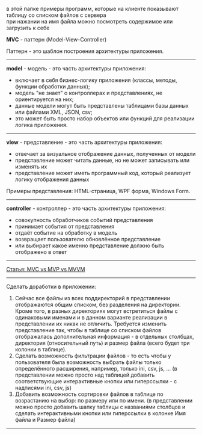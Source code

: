 
в этой папке примеры программ, которые на клиенте показывают таблицу со списком файлов с сервера  
при нажании на имя файла можно посмотреть содержимое или загрузить к себе  


**MVC** - паттерн (Model-View-Controller)  

Паттерн - это шаблон построения архитектуры приложения.

---  

**model** - модель - это часть архитектуры приложения:  

- включает в себя бизнес-логику приложения (классы, методы, функции обработки данных);  
- модель "не знает" о контроллерах и представлениях, не ориентируется на них;  
- данные модели могут быть представлены таблицами базы данных или файлами XML, JSON, csv;  
- это может быть просто набор объектов или функций для реализации логика приложения.  

---  

**view** - представление - это часть архитектуры приложения:

- отвечает за визуальное отображение данных, полученных от модели  
- представление может читать данные, но не может записывать или изменять их  
- представление может иметь программный код, который реализует логику отображения данных  

Примеры представления: HTML-страница, WPF форма, Windows Form.  

---  

**controller** - контроллер - это часть архитектуры приложения:  
- совокупность обработчиков событий представления  
- принимает события от представления  
- отдаёт событие на обработку в модель  
- возвращает пользователю обновлённое представление  
- или выбирает какое именно представление должно быть отображено в ответ  

---  

[Статья: MVC vs MVP vs MVVM](https://habr.com/ru/post/215605/)

---  

Сделать доработки в приложении:  
1. Сейчас все файлы из всех поддиректорий в представлении отображаются общим списком, без разделения на директории. Кроме того, в разных директориях могут встретиться файлы с одинаковыми именами и в данном варианте реализации в представлении их никак не отличить. Требуется изменить представление так, чтобы в таблице со списком файлов отображалась дополнительная информация - в отдельных столбцах, директория (относительный путь) и размер файла (всего будет три колонки в таблице).  
2. Сделать возможность фильтрации файлов - то есть чтобы у пользователя была возможность выбрать файлы только определённого расширения, например, только ini, csv, js, ... (в представлении можно просто над таблицей добавить соответствующие интерактивные кнопки или гиперссылки - с надписями ini, csv, js)  
3. Добавить возможность сортировки файлов в таблице по возрастанию на выбор: по размеру или по имени. (в представлении можно просто добавить шапку таблицы с названиями столбцов и сделать интерактивными кнопки или гиперссылки в колонке Имя файла и Размер файла)  

---  
